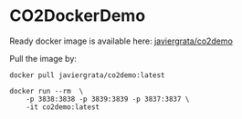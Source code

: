 # CO2DockerDemo

Ready docker image is available here: [javiergrata/co2demo](https://hub.docker.com/r/javiergrata/co2demo)

Pull the image by:
```
docker pull javiergrata/co2demo:latest
```

```
docker run --rm  \
    -p 3838:3838 -p 3839:3839 -p 3837:3837 \
    -it co2demo:latest
```
